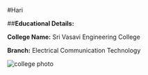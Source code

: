 #Hari

##**Educational Details:**

**College Name:** Sri Vasavi Engineering College

**Branch:** Electrical Communication Technology

![college photo](https://www.google.com/maps/uv?pb=!1s0x3a37b4b3ffffffff%3A0x2ad71378ab4d0898!3m1!7e115!4shttps%3A%2F%2Flh5.googleusercontent.com%2Fp%2FAF1QipNcB34cWWi4bNSh6zwjPkI7j16uGiZmC3iTpXkF%3Dw213-h160-k-no!5svsvt%20-%20Google%20Search!15sCgIgAQ&imagekey=!1e10!2sAF1QipNcB34cWWi4bNSh6zwjPkI7j16uGiZmC3iTpXkF&hl=en&sa=X&ved=2ahUKEwiqwpbQ-M_uAhXfyzgGHSWQDpwQoiowCnoECBUQAw#)
